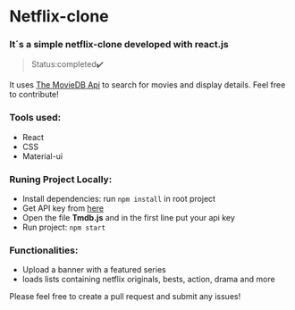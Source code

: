 
# Netflix-clone

### It´s a simple netflix-clone developed with react.js

>Status:completed✔️

It uses [The MovieDB Api](https://www.themoviedb.org/documentation/api) to search for movies and display details. Feel free to contribute!

### Tools used:
- React 
- CSS
- Material-ui

### Runing Project Locally:
- Install dependencies: run `npm install` in root project
- Get API key from [here](https://www.themoviedb.org/documentation/api)
- Open the file <strong>Tmdb.js</strong> and in the first line put your api key
- Run project: `npm start`

### Functionalities:
- Upload a banner with a featured series
- loads lists containing netflix originals, bests, action, drama and more

Please feel free to create a pull request and submit any issues!
